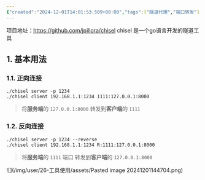 ```yaml
---
{"created":"2024-12-01T14:01:53.509+08:00","tags":["隧道代理","端口转发"],"Type":"Note","dg-publish":true,"aliases":["chisel"],"permalink":"/26-工具使用/chisel 使用/","dgPassFrontmatter":true,"noteIcon":"2"}
---
```


项目地址：https://github.com/jpillora/chisel
chisel 是一个go语言开发的隧道工具
## 1. 基本用法
### 1.1. 正向连接
```shell
./chisel server -p 1234
./chisel client 192.168.1.1:1234 1111:127.0.0.1:8000
```

>  将**服务端**的 `127.0.0.1:8000` 转发到**客户端**的 `1111`

### 1.2. 反向连接
```shell
./chisel server -p 1234 --reverse
./chisel client 192.168.1.1:1234 R:1111:127.0.0.1:8000
```
> 将**服务端**的 `1111` 端口 转发到**客户端**的 `127.0.0.1:8000`


![](/img/user/26-工具使用/assets/Pasted image 20241201144704.png)